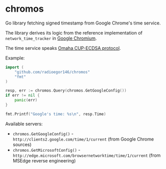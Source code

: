 # chromos

Go library fetching signed timestamp from Google Chrome's time service.

The library derives its logic from the reference implementation of `network_time_tracker` in [Google Chromium](https://chromium.googlesource.com/chromium/src/+/refs/heads/main/components/network_time/network_time_tracker.cc).

The time service speaks [Omaha CUP-ECDSA protocol](https://github.com/google/omaha/blob/main/doc/ClientUpdateProtocolEcdsa.md).

Example:
```go
import (
    "github.com/radioegor146/chromos"
    "fmt"
)

resp, err := chromos.Query(chromos.GetGoogleConfig())
if err != nil {
    panic(err)
}

fmt.Printf("Google's time: %s\n", resp.Time)
```

Available servers:
- `chromos.GetGoogleConfig()` - `http://clients2.google.com/time/1/current` (from Google Chrome sources)
- `chromos.GetMicrosoftConfig()` - `http://edge.microsoft.com/browsernetworktime/time/1/current` (from MSEdge reverse engineering)
